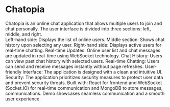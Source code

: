 # Chatopia
Chatopia is an online chat application that allows multiple users to join and chat personally.
The user interface is divided into three sections: left, middle, and right.<br>
Left-hand side: Displays the list of online users.
Middle section: Shows chat history upon selecting any user.
Right-hand side: Displays active users for real-time chatting.
Real-time Updates: Online user list and chat messages are updated in real-time using WebSocket technology.
Chat History: Users can view past chat history with selected users.
Real-time Chatting: Users can send and receive messages instantly without page refreshes.
User-friendly Interface: The application is designed with a clean and intuitive UI.
Security: The application prioritizes security measures to protect user data and prevent security threats.
Built with: React for frontend and WebSocket (Socket.IO) for real-time communication and MongoDB to store messages, communications.
Demo showcases seamless communication and a smooth user experience.

